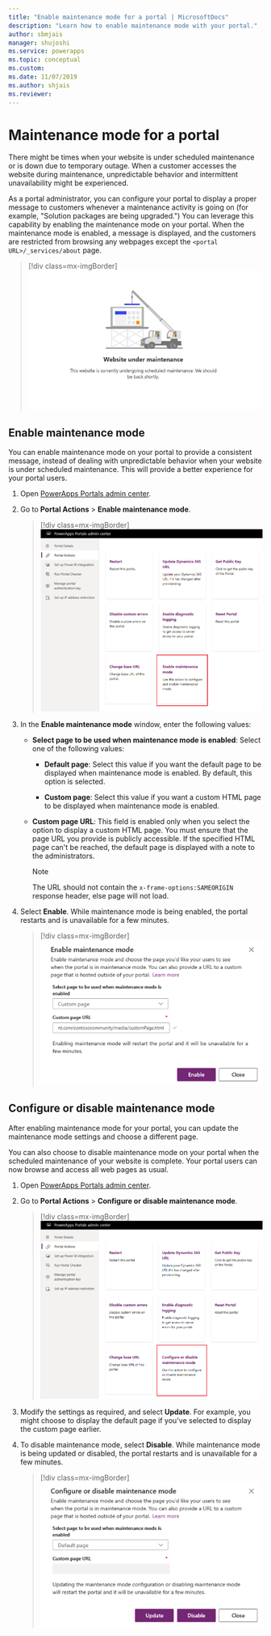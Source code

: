```yaml
---
title: "Enable maintenance mode for a portal | MicrosoftDocs"
description: "Learn how to enable maintenance mode with your portal."
author: sbmjais
manager: shujoshi
ms.service: powerapps
ms.topic: conceptual
ms.custom: 
ms.date: 11/07/2019
ms.author: shjais
ms.reviewer:
---
```


# Maintenance mode for a portal

There might be times when your website is under scheduled maintenance or is down due to temporary outage. When a customer accesses the website during maintenance, unpredictable behavior and intermittent unavailability might be experienced. 

As a portal administrator, you can configure your portal to display a proper message to customers whenever a maintenance activity is going on (for example, "Solution packages are being upgraded.") You can leverage this capability by enabling the maintenance mode on your portal. When the maintenance mode is enabled, a message is displayed, and the customers are restricted from browsing any webpages except the `<portal URL>/_services/about` page.

> [!div class=mx-imgBorder]
> ![Default maintenance mode page](../media/default-maint-page.png "Default maintenance mode page")

## Enable maintenance mode

You can enable maintenance mode on your portal to provide a consistent message, instead of dealing with unpredictable behavior when your website is under scheduled maintenance. This will provide a better experience for your portal users.

1. Open [PowerApps Portals admin center](admin-overview.md).

3. Go to **Portal Actions** > **Enable maintenance mode**.

    > [!div class=mx-imgBorder]
    > ![Enable maintenance mode](../media/enable-maint-mode-button.png "Enable maintenance mode")

4. In the **Enable maintenance mode** window, enter the following values:
    - **Select page to be used when maintenance mode is enabled**: Select one of the following values:

        - **Default page**: Select this value if you want the default page to be displayed when maintenance mode is enabled. By default, this option is selected.

        - **Custom page**: Select this value if you want a custom HTML page to be displayed when maintenance mode is enabled.

    - **Custom page URL**: This field is enabled only when you select the option to display a custom HTML page. You must ensure that the page URL you provide is publicly accessible. If the specified HTML page can't be reached, the default page is displayed with a note to the administrators.

        > [!NOTE]
        > The URL should not contain the `x-frame-options:SAMEORIGIN` response header, else page will not load.

5. Select **Enable**. While maintenance mode is being enabled, the portal restarts and is unavailable for a few minutes. 

    > [!div class=mx-imgBorder]
    > ![Enable maintenance mode settings](../media/enable-maint-mode.png "Enable maintenance mode settings")

## Configure or disable maintenance mode

After enabling maintenance mode for your portal, you can update the maintenance mode settings and choose a different page.

You can also choose to disable maintenance mode on your portal when the scheduled maintenance of your website is complete. Your portal users can now browse and access all web pages as usual.

1. Open [PowerApps Portals admin center](admin-overview.md).

2. Go to **Portal Actions** > **Configure or disable maintenance mode**.

    > [!div class=mx-imgBorder]
    > ![Configure maintenance mode](../media/configure-maint-mode-button.png "Configure maintenance mode")

3. Modify the settings as required, and select **Update**. For example, you might choose to display the default page if you've selected to display the custom page earlier.

4. To disable maintenance mode, select **Disable**. While maintenance mode is being updated or disabled, the portal restarts and is unavailable for a few minutes.

    > [!div class=mx-imgBorder]
    > ![Update maintenance mode settings](../media/configure-maint-mode.png "Update maintenance mode settings")

